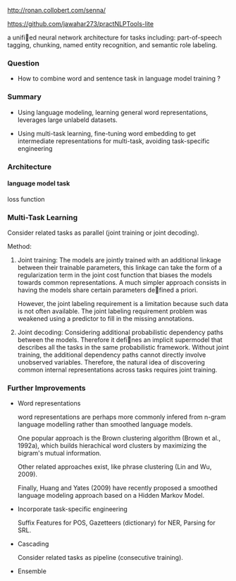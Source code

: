 http://ronan.collobert.com/senna/

https://github.com/jawahar273/practNLPTools-lite



a unified neural network architecture for tasks including: part-of-speech tagging, chunking, named entity recognition, and semantic role labeling.

### Question

+ How to combine word and sentence task in language model training ?

  



### Summary

+ Using language modeling, learning general word representations, leverages large unlabeld datasets.

+ Using multi-task learning, fine-tuning word embedding to get intermediate representations for multi-task, avoiding task-specific engineering 

  

### Architecture

#### 



#### language model task

loss function







### Multi-Task Learning

Consider related tasks as parallel (joint training or joint decoding).

Method:

1. Joint training: The models are jointly trained with an additional linkage between their trainable parameters, this linkage can take the form of a regularization term in the joint cost function that biases the models towards common representations. A much simpler approach consists in having the models share certain parameters defined a priori. 

   However, the joint labeling requirement is a limitation because such data is not often available. The joint labeling requirement problem was weakened using a predictor to fill in the missing annotations.

2. Joint decoding: Considering additional probabilistic dependency paths between the models. Therefore it defines an implicit supermodel that describes all the tasks in the same probabilistic framework. Without joint training, the additional dependency paths cannot directly involve unobserved variables. Therefore, the natural idea of discovering common internal representations across tasks requires joint training.





### Further Improvements

+ Word representations

  word representations are perhaps more commonly infered from n-gram language modelling rather than smoothed language models. 

  One popular approach is the Brown clustering algorithm (Brown et al., 1992a), which builds hierachical word clusters
  by maximizing the bigram's mutual information.

  Other related approaches exist, like phrase clustering (Lin and Wu, 2009).

  Finally, Huang and Yates (2009) have recently proposed a smoothed language modeling approach based on a Hidden Markov Model.

+ Incorporate task-specific engineering

  Suffix Features for POS, Gazetteers (dictionary) for NER, Parsing for SRL.

+ Cascading

  Consider related tasks as pipeline (consecutive training).

+ Ensemble

